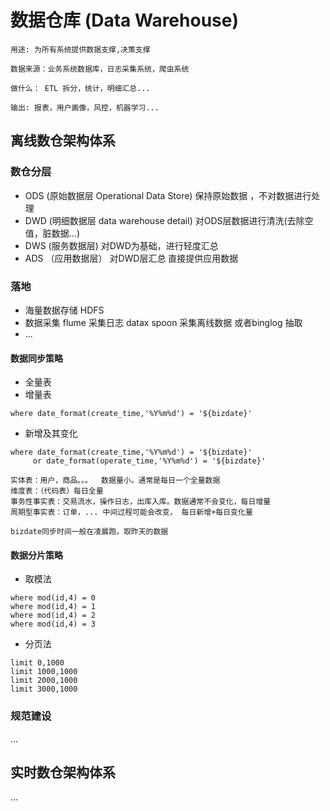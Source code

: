 # 数据仓库 (Data Warehouse)
```
用途: 为所有系统提供数据支撑,决策支撑

数据来源：业务系统数据库，日志采集系统，爬虫系统

做什么： ETL 拆分，统计，明细汇总...

输出: 报表，用户画像，风控，机器学习...
```

## 离线数仓架构体系
###  数仓分层
  * ODS (原始数据层 Operational Data Store)
  保持原始数据 ，不对数据进行处理
  * DWD (明细数据层 data warehouse detail)
  对ODS层数据进行清洗(去除空值，脏数据...)
  * DWS (服务数据层) 
  对DWD为基础，进行轻度汇总
  * ADS （应用数据层）
  对DWD层汇总 直接提供应用数据
### 落地
* 海量数据存储
HDFS
* 数据采集
flume 采集日志
datax spoon 采集离线数据
或者binglog 抽取
*  ...
#### 数据同步策略
*  全量表
*  增量表
```
where date_format(create_time,'%Y%m%d') = '${bizdate}'
```
*  新增及其变化
```
where date_format(create_time,'%Y%m%d') = '${bizdate}'
     or date_format(operate_time,'%Y%m%d') = '${bizdate}'
```
```
实体表：用户，商品。。。  数据量小。通常是每日一个全量数据
维度表：（代码表）每日全量
事务性事实表：交易流水，操作日志，出库入库。数据通常不会变化，每日增量
周期型事实表：订单，... 中间过程可能会改变， 每日新增+每日变化量
```
```
bizdate同步时间一般在凌晨跑，取昨天的数据
```

#### 数据分片策略

* 取模法
```
where mod(id,4) = 0
where mod(id,4) = 1
where mod(id,4) = 2
where mod(id,4) = 3
```

* 分页法
```
limit 0,1000
limit 1000,1000
limit 2000,1000
limit 3000,1000
```

### 规范建设

...


## 实时数仓架构体系

...
